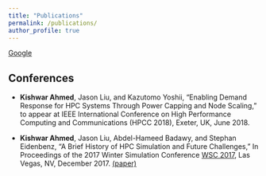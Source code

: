 ```yaml
---
title: "Publications"
permalink: /publications/
author_profile: true
---
```

[Google](https://www.google.com)

## Conferences

* **Kishwar Ahmed**, Jason Liu, and Kazutomo Yoshii, “Enabling Demand Response for HPC Systems Through Power Capping and Node Scaling,” to appear at IEEE International Conference on High Performance Computing and Communications (HPCC 2018), Exeter, UK, June 2018.

* **Kishwar Ahmed**, Jason Liu, Abdel-Hameed Badawy, and Stephan Eidenbenz, “A Brief History of HPC Simulation and Future Challenges,” In Proceedings of the 2017 Winter Simulation Conference [WSC 2017](http://meetings2.informs.org/wordpress/wsc2017/), Las Vegas, NV, December 2017. [(paper)](https://ieeexplore.ieee.org/document/8247804)